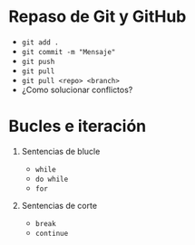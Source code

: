 # Repaso de Git y GitHub
  - `git add .`
  - `git commit -m "Mensaje"`
  - `git push`
  - `git pull`
  - `git pull <repo> <branch>`
  - ¿Como solucionar conflictos?

# Bucles e iteración

1. Sentencias de blucle
   - `while`
   - `do while`
   - `for`

2. Sentencias de corte
   - `break`
   - `continue`






